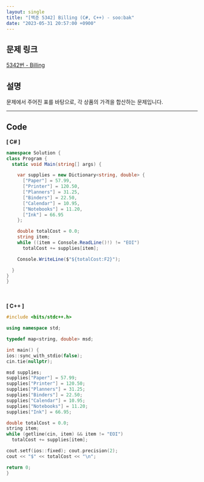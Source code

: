 ```yaml
---
layout: single
title: "[백준 5342] Billing (C#, C++) - soo:bak"
date: "2023-05-31 20:57:00 +0900"
---
```


## 문제 링크
  [5342번 - Billing](https://www.acmicpc.net/problem/5342)

## 설명
문제에서 주어진 표를 바탕으로, 각 상품의 가격을 합산하는 문제입니다. <br>

- - -

## Code
<b>[ C# ] </b>
<br>

  ```c#
namespace Solution {
  class Program {
    static void Main(string[] args) {

      var supplies = new Dictionary<string, double> {
        ["Paper"] = 57.99,
        ["Printer"] = 120.50,
        ["Planners"] = 31.25,
        ["Binders"] = 22.50,
        ["Calendar"] = 10.95,
        ["Notebooks"] = 11.20,
        ["Ink"] = 66.95
      };

      double totalCost = 0.0;
      string item;
      while ((item = Console.ReadLine()!) != "EOI")
        totalCost += supplies[item];

      Console.WriteLine($"${totalCost:F2}");

    }
  }
}
  ```
<br><br>
<b>[ C++ ] </b>
<br>

  ```c++
#include <bits/stdc++.h>

using namespace std;

typedef map<string, double> msd;

int main() {
  ios::sync_with_stdio(false);
  cin.tie(nullptr);

  msd supplies;
  supplies["Paper"] = 57.99;
  supplies["Printer"] = 120.50;
  supplies["Planners"] = 31.25;
  supplies["Binders"] = 22.50;
  supplies["Calendar"] = 10.95;
  supplies["Notebooks"] = 11.20;
  supplies["Ink"] = 66.95;

  double totalCost = 0.0;
  string item;
  while (getline(cin, item) && item != "EOI")
    totalCost += supplies[item];

  cout.setf(ios::fixed); cout.precision(2);
  cout << "$" << totalCost << "\n";

  return 0;
}
  ```
